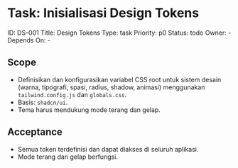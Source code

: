 # Task: Inisialisasi Design Tokens
ID: DS-001
Title: Design Tokens
Type: task
Priority: p0
Status: todo
Owner: -
Depends On: -

## Scope
- Definisikan dan konfigurasikan variabel CSS root untuk sistem desain (warna, tipografi, spasi, radius, shadow, animasi) menggunakan `tailwind.config.js` dan `globals.css`.
- Basis: `shadcn/ui`.
- Tema harus mendukung mode terang dan gelap.

## Acceptance
- Semua token terdefinisi dan dapat diakses di seluruh aplikasi.
- Mode terang dan gelap berfungsi.
